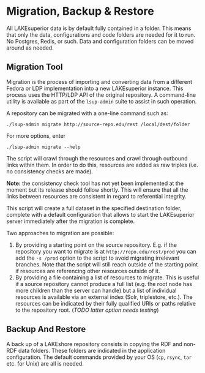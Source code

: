 # Migration, Backup & Restore

All LAKEsuperior data is by default fully contained in a folder. This means
that only the data, configurations and code folders are needed for it to run.
No Postgres, Redis, or such. Data and configuration folders can be moved around
as needed.

## Migration Tool

Migration is the process of importing and converting data from a different
Fedora or LDP implementation into a new LAKEsuperior instance. This process
uses the HTTP/LDP API of the original repository. A command-line utility is
available as part of the `lsup-admin` suite to assist in such operation.

A repository can be migrated with a one-line command such as:

```
./lsup-admin migrate http://source-repo.edu/rest /local/dest/folder
```

For more options, enter

```
./lsup-admin migrate --help
```

The script will crawl through the resources and crawl through outbound links
within them. In order to do this, resources are added as raw triples (i.e.
no consistency checks are made).

**Note:** the consistency check tool has not yet been implemented at the moment
but its release should follow shortly. This will ensure that all the links
between resources are consistent in regard to referential integrity.

This script will create a full dataset in the specified destination folder,
complete with a default configuration that allows to start the LAKEsuperior
server immediately after the migration is complete.

Two approaches to migration are possible:

1. By providing a starting point on the source repository. E.g. if the
   repository you want to migrate is at `http://repo.edu/rest/prod` you can add
   the `-s /prod` option to the script to avoid migrating irrelevant branches.
   Note that the script will still reach outside of the starting point if
   resources are referencing other resources outside of it.
2. By providing a file containing a list of resources to migrate. This is
   useful if a source repository cannot produce a full list (e.g. the root node
   has more children than the server can handle) but a list of individual
   resources is available via an external index (Solr, triplestore, etc.).
   The resources can be indicated by their fully qualified URIs or paths
   relative to the repository root. (*TODO latter option needs testing*)

## Backup And Restore

A back up of a LAKEshore repository consists in copying the RDF and non-RDF
data folders. These folders are indicated in the application configuration. The
default commands provided by your OS (`cp`, `rsync`, `tar` etc. for Unix) are
all is needed.
